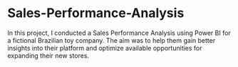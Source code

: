 # Sales-Performance-Analysis
In this project, I conducted a Sales Performance Analysis using Power BI for a fictional Brazilian toy company. The aim was to help them gain better insights into their platform and optimize available opportunities for expanding their new stores.

